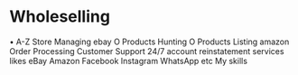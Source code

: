 # Wholeselling
• A-Z Store Managing ebay  O Products Hunting  O Products Listing  amazon   Order Processing  Customer Support 24/7  account reinstatement services likes eBay Amazon Facebook Instagram WhatsApp etc My skills
